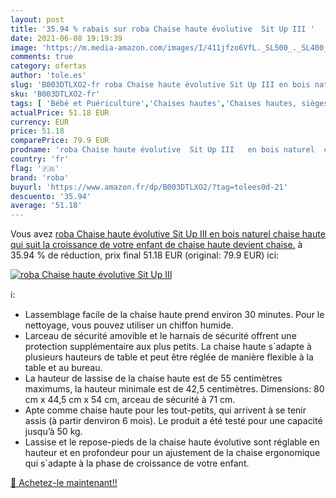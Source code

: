 ```yaml
---
layout: post
title: '35.94 % rabais sur roba Chaise haute évolutive  Sit Up III '
date: 2021-06-08 19:19:39
image: 'https://m.media-amazon.com/images/I/411jfzo6VfL._SL500_._SL400_.jpg'
comments: true
category: ofertas
author: 'tole.es'
slug: 'B003DTLXO2-fr roba Chaise haute évolutive Sit Up III en bois naturel...'
sku: 'B003DTLXO2-fr'
tags: [ 'Bébé et Puériculture','Chaises hautes','Chaises hautes, sièges et accessoires','Repas de bébé','roba', ]
actualPrice: 51.18 EUR
currency: EUR
price: 51.18
comparePrice: 79.9 EUR
prodname: 'roba Chaise haute évolutive  Sit Up III   en bois naturel  chaise haute qui suit la croissance de votre enfant  de chaise haute devient chaise.'
country: 'fr'
flag: '🇫🇷'
brand: 'roba'
buyurl: 'https://www.amazon.fr/dp/B003DTLXO2/?tag=tolees0d-21'
descuento: '35.94'
average: '51.18'
---
```


Vous avez [roba Chaise haute évolutive  Sit Up III   en bois naturel  chaise haute qui suit la croissance de votre enfant  de chaise haute devient chaise.](https://www.amazon.fr/dp/B003DTLXO2/?tag=tolees0d-21)  à  35.94 % de réduction, prix final  51.18 EUR (original: 79.9 EUR) ici:

[![roba Chaise haute évolutive  Sit Up III ](https://m.media-amazon.com/images/I/411jfzo6VfL._SL500_._SL400_.jpg)](https://www.amazon.fr/dp/B003DTLXO2/?tag=tolees0d-21)

ℹ️:

- Lassemblage facile de la chaise haute prend environ 30 minutes. Pour le nettoyage, vous pouvez utiliser un chiffon humide.
- Larceau de sécurité amovible et le harnais de sécurité offrent une protection supplémentaire aux plus petits. La chaise haute s´adapte à plusieurs hauteurs de table et peut être réglée de manière flexible à la table et au bureau.
- La hauteur de lassise de la chaise haute est de 55 centimètres maximums, la hauteur minimale est de 42,5 centimètres. Dimensions: 80 cm x 44,5 cm x 54 cm, arceau de sécurité à 71 cm.
- Apte comme chaise haute pour les tout-petits, qui arrivent à se tenir assis (à partir denviron 6 mois). Le produit a été testé pour une capacité jusqu’à 50 kg.
- Lassise et le repose-pieds de la chaise haute évolutive sont réglable en hauteur et en profondeur pour un ajustement de la chaise ergonomique qui s´adapte à la phase de croissance de votre enfant.

[🛒 Achetez-le maintenant!!](https://www.amazon.fr/dp/B003DTLXO2/?tag=tolees0d-21)
